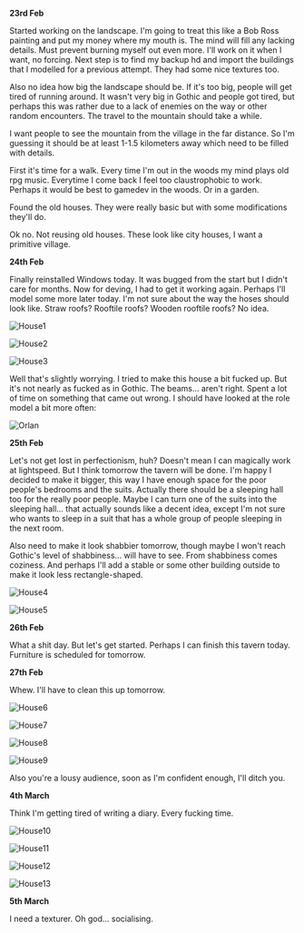 **23rd Feb**

Started working on the landscape. I'm going to treat this like a Bob Ross painting and put my money where my mouth is. 
The mind will fill any lacking details. Must prevent burning myself out even more. I'll work on it when I want, no forcing.
Next step is to find my backup hd and import the buildings that I modelled for a previous attempt. They had some nice textures too.

Also no idea how big the landscape should be. If it's too big, people will get tired of running around. It wasn't very big in Gothic
and people got tired, but perhaps this was rather due to a lack of enemies on the way or other random encounters. The travel to the
mountain should take a while.

I want people to see the mountain from the village in the far distance. So I'm guessing it should be at least 1-1.5 kilometers away
which need to be filled with details.

First it's time for a walk. Every time I'm out in the woods my mind plays old rpg music. Everytime I come back I feel too 
claustrophobic to work. Perhaps it would be best to gamedev in the woods. Or in a garden.

Found the old houses. They were really basic but with some modifications they'll do.

Ok no. Not reusing old houses. These look like city houses, I want a primitive village.



**24th Feb**

Finally reinstalled Windows today. It was bugged from the start but I didn't care for months. Now for deving, 
I had to get it working again. Perhaps I'll model some more later today. I'm not sure about the way the hoses should look like.
Straw roofs? Rooftile roofs? Wooden rooftile roofs? No idea.

![House1](https://i.imgur.com/ZHzNRqU.png)

![House2](https://i.imgur.com/lJm8CRw.png)

![House3](https://i.imgur.com/fala30w.png)

Well that's slightly worrying. I tried to make this house a bit fucked up. But it's not nearly as fucked as in Gothic. The beams... aren't right. Spent a lot of time on something that came out wrong. I should have looked at the role model a bit more often:

![Orlan](http://mondgesaenge.de/G2ADB/screens/orte/taverne.jpg)



**25th Feb**

Let's not get lost in perfectionism, huh? Doesn't mean I can magically work at lightspeed. But I think tomorrow the tavern will be done. I'm happy I decided to make it bigger, this way I have enough space for the poor people's bedrooms and the suits. Actually there should be a sleeping hall too for the really poor people. Maybe I can turn one of the suits into the sleeping hall... that actually sounds like a decent idea, except I'm not sure who wants to sleep in a suit that has a whole group of people sleeping in the next room.

Also need to make it look shabbier tomorrow, though maybe I won't reach Gothic's level of shabbiness... will have to see. From shabbiness comes coziness. And perhaps I'll add a stable or some other building outside to make it look less rectangle-shaped.

![House4](https://i.imgur.com/W1yryOk.png)

![House5](https://i.imgur.com/iLm0v54.png)

**26th Feb**

What a shit day. But let's get started. Perhaps I can finish this tavern today. Furniture is scheduled for tomorrow.

**27th Feb**

Whew. I'll have to clean this up tomorrow.

![House6](https://i.imgur.com/zsifGem.png)

![House7](https://i.imgur.com/4rad3Fy.png)

![House8](https://i.imgur.com/rn1eRCw.png)

![House9](https://i.imgur.com/joS0oTO.jpg)

Also you're a lousy audience, soon as I'm confident enough, I'll ditch you.

**4th March**

Think I'm getting tired of writing a diary. Every fucking time.

![House10](https://i.imgur.com/HuTfN3T.png)

![House11](https://i.imgur.com/CMWAie8.png)

![House12](https://i.imgur.com/1c5leah.png)

![House13](https://i.imgur.com/4oS48A7.png)


**5th March** 

I need a texturer. Oh god... socialising.
